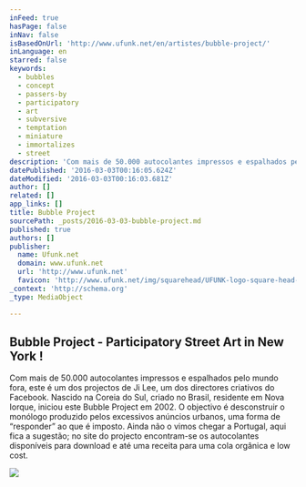 ```yaml
---
inFeed: true
hasPage: false
inNav: false
isBasedOnUrl: 'http://www.ufunk.net/en/artistes/bubble-project/'
inLanguage: en
starred: false
keywords:
  - bubbles
  - concept
  - passers-by
  - participatory
  - art
  - subversive
  - temptation
  - miniature
  - immortalizes
  - street
description: 'Com mais de 50.000 autocolantes impressos e espalhados pelo mundo fora, este é um dos projectos de Ji Lee, um dos directores criativos do Facebook. Nascido na Coreia do Sul, criado no Brasil, residente em Nova Iorque, iniciou este Bubble Project em 2002. O objectivo é desconstruir o monólogo produzido pelos excessivos anúncios urbanos, uma forma de “responder” ao que é imposto.  Ainda não o vimos chegar a Portugal, aqui fica a sugestão; no site do projecto encontram-se os autocolantes disponíveis para download e até uma receita para uma cola orgânica e low cost.'
datePublished: '2016-03-03T00:16:05.624Z'
dateModified: '2016-03-03T00:16:03.681Z'
author: []
related: []
app_links: []
title: Bubble Project
sourcePath: _posts/2016-03-03-bubble-project.md
published: true
authors: []
publisher:
  name: Ufunk.net
  domain: www.ufunk.net
  url: 'http://www.ufunk.net'
  favicon: 'http://www.ufunk.net/img/squarehead/UFUNK-logo-square-head-favicon.png'
_context: 'http://schema.org'
_type: MediaObject

---
```

<article style=""><h1>Bubble Project - Participatory Street Art in New York !</h1><p>Com mais de 50.000 autocolantes impressos e espalhados pelo mundo fora, este é um dos projectos de Ji Lee, um dos directores criativos do Facebook. Nascido na Coreia do Sul, criado no Brasil, residente em Nova Iorque, iniciou este Bubble Project em 2002. O objectivo é desconstruir o monólogo produzido pelos excessivos anúncios urbanos, uma forma de “responder” ao que é imposto.  Ainda não o vimos chegar a Portugal, aqui fica a sugestão; no site do projecto encontram-se os autocolantes disponíveis para download e até uma receita para uma cola orgânica e low cost.</p><img src="https://s3-us-west-2.amazonaws.com/the-grid-img/p/62181eeb71dc73b01d07454b9771f02e8bf49306.jpg" /></article>